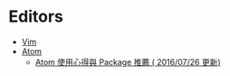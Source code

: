 Editors
=======

* [Vim](vim.md)
* [Atom](atom.io)
  * [Atom 使用心得與 Package 推薦 ( 2016/07/26 更新)](http://negaihoshi.logdown.com/posts/220517-atom-use-ideas-and-recommendations)
